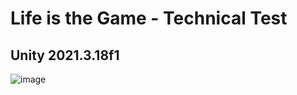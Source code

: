 # Life is the Game - Technical Test
## Unity 2021.3.18f1

![image](https://user-images.githubusercontent.com/62672738/220065457-90a22201-86f8-4fc2-94ce-efe2546b8079.png)

